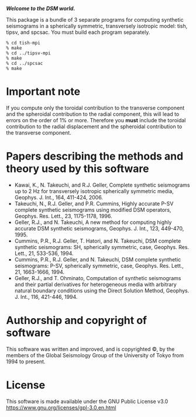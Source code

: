 **_Welcome to the DSM world._**

This package is a bundle of 3 separate programs for computing synthetic seismograms in a spherically symmetric, transversely isotropic model: tish, tipsv, and spcsac.
You must build each program separately.

```
% cd tish-mpi
% make
% cd ../tipsv-mpi
% make
% cd ../spcsac
% make
```

# Important note

If you compute only the toroidal contribution to the transverse component and the spheroidal contribution to the radial component, this will lead to errors on the order of 1% or more. Therefore you **must** include the toroidal contribution to the radial displacement and the spheroidal contribution to the transverse component.

# Papers describing the methods and theory used by this software

-   Kawai, K., N. Takeuchi, and R.J. Geller, Complete synthetic seismograms up to 2 Hz for transversely isotropic spherically symmetric media, Geophys. J. Int., 164, 411-424, 2006.
-   Takeuchi, N., R.J. Geller, and P.R. Cummins, Highly accurate P-SV complete synthetic seismograms using modified DSM operators, Geophys. Res. Lett., 23, 1175-1178, 1996.
-   Geller, R.J., and N. Takeuchi, A new method for computing highly accurate DSM synthetic seismograms, Geophys. J. Int., 123, 449-470, 1995.
-   Cummins, P.R., R.J. Geller, T. Hatori, and N. Takeuchi, DSM complete synthetic seismograms: SH, spherically symmetric, case, Geophys. Res. Lett., 21, 533-536, 1994.
-   Cummins, P.R., R.J. Geller, and N. Takeuchi, DSM complete synthetic seismograms: P-SV, spherically symmetric, case, Geophys. Res. Lett., 21, 1663-1666, 1994.
-   Geller, R.J., and T. Ohminato, Computation of synthetic seismograms and their partial derivatives for heterogeneous media with arbitrary natural boundary conditions using the Direct Solution Method, Geophys. J. Int., 116, 421-446, 1994.

# Authorship and copyright of software

This software was written and improved, and is copyrighted &copy;, by the members of the Global Seismology Group of the University of Tokyo from 1994 to present.

# License

This software is made available under the GNU Public License v3.0 https://www.gnu.org/licenses/gpl-3.0.en.html
